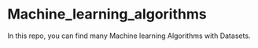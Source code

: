 # Machine_learning_algorithms
In this repo, you can find many Machine learning Algorithms with Datasets.
